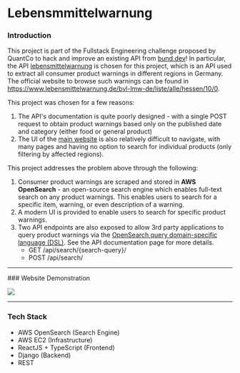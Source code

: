 # Lebensmmittelwarnung

### Introduction 

This project is part of the Fullstack Engineering challenge proposed by QuantCo to hack and improve an existing API from [bund.dev](https://bund.dev/)! In particular, the API [lebensmittelwarnung](https://lebensmittelwarnung.api.bund.dev/) is chosen for this project, which is an API used to extract all consumer product warnings in different regions in Germany. The official website to browse such warnings can be found in https://www.lebensmittelwarnung.de/bvl-lmw-de/liste/alle/hessen/10/0.

This project was chosen for a few reasons:
1. The API's documentation is quite poorly designed - with a single POST request to obtain product warnings based only on the published date and category (either food or general product)
2. The UI of the [main website](https://www.lebensmittelwarnung.de/bvl-lmw-de/liste/alle/hessen/10/0) is also relatively difficult to navigate, with many pages and having no option to search for individual products (only filtering by affected regions).

This project addresses the problem above through the following:
1. Consumer product warnings are scraped and stored in **AWS OpenSearch** - an open-source search engine which enables full-text search on any product warnings. This enables users to search for a specific item, warning, or even description of a warning.
2. A modern UI is provided to enable users to search for specific product warnings. 
3. Two API endpoints are also exposed to allow 3rd party applications to query product warnings via the [OpenSearch query domain-specific language (DSL)](https://opensearch.org/docs/latest/opensearch/query-dsl/index/). See the API documentation page for more details.
    - GET /api/search/{search-query}/
    - POST /api/search/


___

### Website Demonstration

![](https://github.com/ArieArya/Lebensmittelwarnung/website-demo.gif)

___

### Tech Stack
- AWS OpenSearch (Search Engine)
- AWS EC2 (Infrastructure)
- ReactJS + TypeScript (Frontend)
- Django (Backend)
- REST
